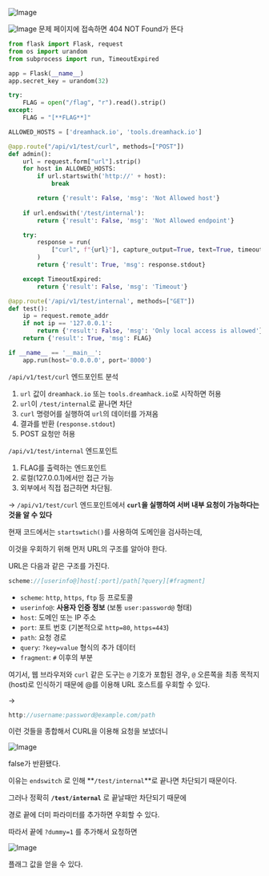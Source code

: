 ![Image](https://github.com/user-attachments/assets/2a06cdd3-591f-4bef-9dc8-fe66c5de5029)

![Image](https://github.com/user-attachments/assets/fba01ca5-a162-4b3f-b17f-40c8d10c3689)
문제 페이지에 접속하면 404 NOT Found가 뜬다

```python
from flask import Flask, request
from os import urandom
from subprocess import run, TimeoutExpired

app = Flask(__name__)
app.secret_key = urandom(32)

try:
    FLAG = open("/flag", "r").read().strip()
except:
    FLAG = "[**FLAG**]"

ALLOWED_HOSTS = ['dreamhack.io', 'tools.dreamhack.io']

@app.route("/api/v1/test/curl", methods=["POST"])
def admin():
    url = request.form["url"].strip()
    for host in ALLOWED_HOSTS:
        if url.startswith('http://' + host):
            break

        return {'result': False, 'msg': 'Not Allowed host'}
    
    if url.endswith('/test/internal'):
        return {'result': False, 'msg': 'Not Allowed endpoint'}

    try:
        response = run(
            ["curl", f"{url}"], capture_output=True, text=True, timeout=1
        )
        return {'result': True, 'msg': response.stdout}

    except TimeoutExpired:
        return {'result': False, 'msg': 'Timeout'}

@app.route('/api/v1/test/internal', methods=["GET"])
def test():
    ip = request.remote_addr
    if not ip == '127.0.0.1':
        return {'result': False, 'msg': 'Only local access is allowed'}
    return {'result': True, 'msg': FLAG}

if __name__ == '__main__':
    app.run(host='0.0.0.0', port='8000')
```

`/api/v1/test/curl` 엔드포인트 분석

1. `url` 값이 `dreamhack.io` 또는 `tools.dreamhack.io`로 시작하면 허용
2. `url`이 `/test/internal`로 끝나면 차단
3. `curl` 명령어를 실행하여 `url`의 데이터를 가져옴
4. 결과를 반환 (`response.stdout`)
5. POST 요청만 허용

`/api/v1/test/internal` 엔드포인트

1. FLAG를 출력하는 엔드포인트
2. 로컬(127.0.0.1)에서만 접근 가능
3. 외부에서 직접 접근하면 차단됨.

→ `/api/v1/test/curl` 엔드포인트에서 **`curl`을 실행하여 서버 내부 요청이 가능하다는 것을 알 수 있다**

현재 코드에서는 `startswtich()`를 사용하여 도메인을 검사하는데,

이것을 우회하기 위해 먼저 URL의 구조를 알아야 한다.

URL은 다음과 같은 구조를 가진다.

```c
scheme://[userinfo@]host[:port]/path[?query][#fragment]
```

- `scheme`: `http`, `https`, `ftp` 등 프로토콜
- `userinfo@`: **사용자 인증 정보** (보통 `user:password@` 형태)
- `host`: 도메인 또는 IP 주소
- `port`: 포트 번호 (기본적으로 `http=80`, `https=443`)
- `path`: 요청 경로
- `query`: `?key=value` 형식의 추가 데이터
- `fragment`: `#` 이후의 부분

여기서, 웹 브라우저와 `curl` 같은 도구는 `@` 기호가 포함된 경우, `@` 오른쪽을 최종 목적지(host)로 인식하기 때문에 @를 이용해 URL 호스트를 우회할 수 있다.

->

```c
http://username:password@example.com/path
```

이런 것들을 종합해서 CURL을 이용해 요청을 보냈더니

![Image](https://github.com/user-attachments/assets/9db5de14-6441-47d0-8293-a4a4371588d2)

false가 반환됐다.

이유는 `endswitch` 로 인해 **`/test/internal`**로 끝나면 차단되기 때문이다.

그러나 정확히 **`/test/internal`** 로 끝날때만 차단되기 때문에

경로 끝에 더미 파라미터를 추가하면 우회할 수 있다.

따라서 끝에 `?dummy=1`  를 추가해서 요청하면


![Image](https://github.com/user-attachments/assets/482c21dd-a6f8-465e-9f1a-9ab58a14b8c6)

플래그 값을 얻을 수 있다.